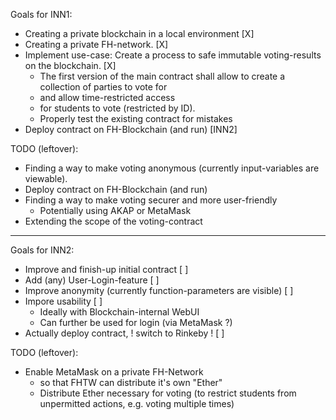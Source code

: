Goals for INN1:
 - Creating a private blockchain in a local environment [X]
 - Creating a private FH-network. [X]
 - Implement use-case: Create a process to safe immutable voting-results on the blockchain. [X]
     - The first version of the main contract shall allow to create a collection of parties to vote for
     - and allow time-restricted access
     - for students to vote (restricted by ID).
     - Properly test the existing contract for mistakes
 - Deploy contract on FH-Blockchain (and run) [INN2]
 
TODO (leftover):
 - Finding a way to make voting anonymous (currently input-variables are viewable).
 - Deploy contract on FH-Blockchain (and run)
 - Finding a way to make voting securer and more user-friendly
      - Potentially using AKAP or MetaMask
 - Extending the scope of the voting-contract
 
 ---------------------------------------------------------
 
 Goals for INN2:
 - Improve and finish-up initial contract [ ]
 - Add (any) User-Login-feature [ ]
 - Improve anonymity (currently function-parameters are visible) [ ]
 - Impore usability [ ]
     - Ideally with Blockchain-internal WebUI
     - Can further be used for login (via MetaMask ?)
 - Actually deploy contract, ! switch to Rinkeby ! [ ]
 
 TODO (leftover):
 - Enable MetaMask on a private FH-Network
     - so that FHTW can distribute it's own "Ether"
     - Distribute Ether necessary for voting (to restrict students from unpermitted actions, e.g. voting multiple times)
